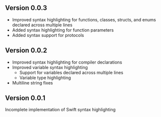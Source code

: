 ## Version 0.0.3

* Improved syntax highlighting for functions, classes, structs, and enums declared across multiple lines
* Added syntax highlighting for function parameters
* Added syntax support for protocols

## Version 0.0.2

* Improved syntax highlighting for compiler declarations
* Improved variable syntax highlighting
    * Support for variables declared across multiple lines
    * Variable type highlighting
* Multiline string fixes

## Version 0.0.1

Incomplete implementation of Swift syntax highlighting
